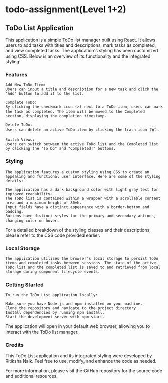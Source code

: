 # todo-assignment(Level 1+2)
## ToDo List Application
   This application is a simple ToDo list manager built using React. It allows users to add tasks with titles and descriptions, mark tasks as completed, and view completed tasks. The application's styling has been customized using CSS. Below is an overview of its functionality and the integrated styling:
### Features
    Add New ToDo Item:
    Users can input a title and description for a new task and click the "Add" button to add it to the list.
    
    Complete ToDo:
    By clicking the checkmark icon (✓) next to a ToDo item, users can mark the task as completed. The item will be moved to the Completed section, displaying the completion timestamp.
    
    Delete ToDo:
    Users can delete an active ToDo item by clicking the trash icon (🗑).
    
    Switch Views:
    Users can switch between the active ToDo list and the Completed list by clicking the "To Do" and "Completed!" buttons.

### Styling
    The application features a custom styling using CSS to create an appealing and functional user interface. Here are some of the styling details:
    
    The application has a dark background color with light gray text for improved readability.
    The ToDo list is contained within a wrapper with a scrollable content area and a maximum height of 80vh.
    Input fields have a distinct appearance with a border-bottom and padding.
    Buttons have distinct styles for the primary and secondary actions, changing color on hover.

For a detailed breakdown of the styling classes and their descriptions, please refer to the CSS code provided earlier.

### Local Storage
    The application utilizes the browser's local storage to persist ToDo items and completed tasks between sessions. The state of the active ToDo list and the completed list is saved to and retrieved from local storage during component lifecycle events.

### Getting Started
    To run the ToDo List application locally:
    
    Make sure you have Node.js and npm installed on your machine.
    Clone the repository and navigate to the project directory.
    Install dependencies by running npm install.
    Start the development server with npm start.

The application will open in your default web browser, allowing you to interact with the ToDo list manager.

### Credits
This ToDo List application and its integrated styling were developed by Ritiksha Naik. Feel free to use, modify, and enhance the code as needed.

For more information, please visit the GitHub repository for the source code and additional resources.
